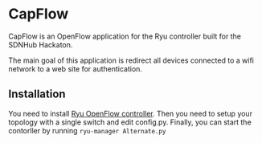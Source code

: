 # CapFlow

CapFlow is an OpenFlow application for the Ryu controller built for the SDNHub Hackaton. 

The main goal of this application is redirect all devices connected to a wifi network to a
web site for authentication. 

## Installation
You need to install [Ryu OpenFlow controller](http://osrg.github.io/ryu/).
Then you need to setup your topology with a single switch and edit config.py.
Finally, you can start the contorller by running `ryu-manager Alternate.py`
